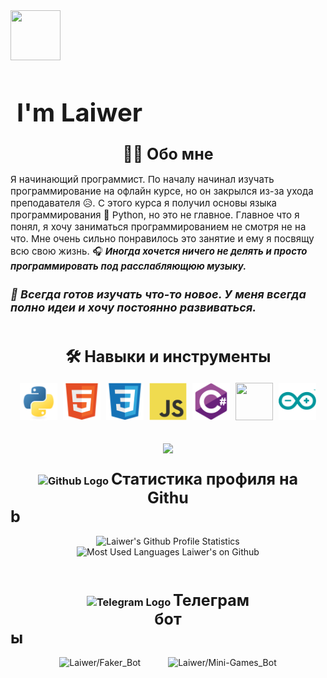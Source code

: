 <div class="hi">
    <img height="80" width="80" src="https://static.wixstatic.com/media/e22ba2_6bfc7cece3dc4cff8964b50dbb61d586~mv2.gif">
    <h1 style="font-size: 40px; padding-left: 10px;">
    I'm Laiwer
    </h1>
</div>

<div class="about-me">
    <h3 align="center">
        <span style="font-size: 25px;">👨‍💻 Обо мне</span>
    </h3>
    <p style="font-size: 15px; font-weight: 400;">
    Я начинающий программист. По началу начинал изучать программирование на офлайн курсе, но он закрылся из-за ухода преподавателя 😥. С этого курса я получил основы языка программирования 🐍 Python, но это не главное. Главное что я понял, я хочу заниматься программированием не смотря не на что. Мне очень сильно понравилось это занятие и ему я посвящу всю свою жизнь. 🎧 <span style="font-weight: 700; font-style: italic">Иногда хочется ничего не делять и просто программировать под расслабляющюю музыку.</span>
    </p>
    <h5 style="font-size: 18px; padding-bottom: 20px;">
    🌟 Всегда готов изучать что-то новое. У меня всегда полно идеи и хочу постоянно развиваться.   
    </h5>
</div>

<div class="skills" align="center">
    <h3>
        <span style="font-size: 25px;">🛠️ Навыки и инструменты</span>
    </h3>
    <img src="https://raw.githubusercontent.com/devicons/devicon/master/icons/python/python-original.svg" alt="python" width="60" height="60"/>
    <img src="https://raw.githubusercontent.com/devicons/devicon/master/icons/html5/html5-original.svg" alt="" width="60" height="60" style="margin-left: 5px;"/>
    <img src="https://raw.githubusercontent.com/devicons/devicon/master/icons/css3/css3-original.svg" alt="" width="60" height="60" style="margin-left: 5px;"/>
    <img src="https://raw.githubusercontent.com/devicons/devicon/master/icons/javascript/javascript-original.svg" alt="" width="60" height="60" style="margin-left: 5px;"/>
    <img src="https://raw.githubusercontent.com/devicons/devicon/master/icons/csharp/csharp-original.svg" alt="" width="60" height="60" style="margin-left: 5px;"/>
    <img src="https://cdn.simpleicons.org/unity/ffffff" width="60" height="60" style="margin-left: 5px;"/>
    <img src="https://raw.githubusercontent.com/devicons/devicon/master/icons/arduino/arduino-original.svg" alt="" width="60" height="60" style="margin-left: 5px;"/>
    <p>
        <img src="https://www.codewars.com/users/Laiwers/badges/large" style="margin-top: 20px"/>
    </p>
</div>

<div class="github-stats">
    <h3 align="center">
    <img height="28" width="40" src="https://cdn.simpleicons.org/github/ffffff" alt="Github Logo"/>
        <span style="font-size: 25px; font-weight: bold; padding-right: 800px;">Статистика профиля на Github</span>
    </h3>
    <p align="center">
        <img src="https://github-readme-stats.vercel.app/api?username=Laiwer&show_icons=true&theme=tokyonight&include_all_commits=true" alt="Laiwer's Github Profile Statistics"/>
        <img src="https://github-readme-stats.vercel.app/api/top-langs/?username=Laiwer&layout=compact&theme=tokyonight" alt="Most Used Languages Laiwer's on Github"/>
    </p>
    <p align="center">
        <img src="https://github-readme-activity-graph.vercel.app/graph?username=Laiwer&theme=tokyo-night" alt=""/>
    </p>
</div>

<!-- <div class="rating">
    <p align="center">
        <span style="font-size: 25px; font-weight: bold;">🏆 Трофеи</span>
    </p>
    <p align="center" style="margin-top: 10px;">
        <img src="https://github-profile-trophy.vercel.app/?username=Laiwer&theme=tokyonight&margin-w=15" alt="">
    </p>
</div> -->

<div class="pin-repo-telegram-bots">
    <h3 align="center">
    <img height="28" width="40" src="https://cdn.simpleicons.org/telegram" alt="Telegram Logo"/>
        <span style="font-size: 25px; font-weight: bold; padding-right: 700px;">Телеграм боты</span>
    </h3>
    <p align="center" style="margin-top: 10px;">
        <img src="https://github-readme-stats.vercel.app/api/pin?username=Laiwer&repo=Faker_Bot&theme=tokyonight&show_owner=true" alt="Laiwer/Faker_Bot"/>
        <img src="https://github-readme-stats.vercel.app/api/pin?username=Laiwer&repo=Mini-Games_Bot&theme=tokyonight&show_owner=true" alt="Laiwer/Mini-Games_Bot" style="margin-left: 40px;"/>
    </p>
</div>